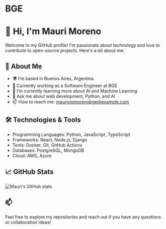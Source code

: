 # BGE
# 👋 Hi, I'm Mauri Moreno

Welcome to my GitHub profile! I'm passionate about technology and love to contribute to open-source projects. Here's a bit about me:

## 🚀 About Me

- 🌍 I’m based in Buenos Aires, Argentina
- 💼 Currently working as a Software Engineer at BGE
- 🌱 I’m currently learning more about AI and Machine Learning
- 💬 Ask me about web development, Python, and AI
- 📫 How to reach me: mauriciomorenobge@example.com

## 🛠️ Technologies & Tools

- Programming Languages: Python, JavaScript, TypeScript
- Frameworks: React, Node.js, Django
- Tools: Docker, Git, GitHub Actions
- Databases: PostgreSQL, MongoDB
- Cloud: AWS, Azure

## 📈 GitHub Stats

![Mauri's GitHub stats](https://github-readme-stats.vercel.app/api?username=maurimorenobge&show_icons=true&count_private=true&theme=radical)

## 📫 

Feel free to explore my repositories and reach out if you have any questions or collaboration ideas!

```
